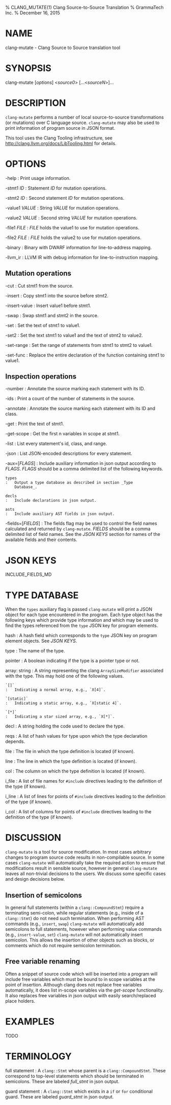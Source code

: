 % CLANG_MUTATE(1) Clang Source-to-Source Translation
% GrammaTech Inc.
% December 16, 2015

# NAME

clang-mutate - Clang Source to Source translation tool

# SYNOPSIS

clang-mutate [*options*] <*source0*> [...<*sourceN*>]...

# DESCRIPTION

`clang-mutate` performs a number of local source-to-source
transformations (or mutations) over C language source.  `clang-mutate`
may also be used to print information of program source in JSON
format.

This tool uses the Clang Tooling infrastructure, see
http://clang.llvm.org/docs/LibTooling.html for details.

# OPTIONS

-help
:   Print usage information.

-stmt1 *ID*
:   Statement *ID* for mutation operations.

-stmt2 *ID*
:   Second statement *ID* for mutation operations.

-value1 *VALUE*
:   String *VALUE* for mutation operations.

-value2 *VALUE*
:   Second string *VALUE* for mutation operations.

-file1 *FILE*
:   *FILE* holds the value1 to use for mutation operations.

-file2 *FILE*
:   *FILE* holds the value2 to use for mutation operations.

-binary
:   Binary with DWARF information for line-to-address mapping.

-llvm_ir
:   LLVM IR with debug information for line-to-instruction mapping.

## Mutation operations

-cut
:   Cut stmt1 from the source.

-insert
:   Copy stmt1 into the source before stmt2.

-insert-value
:   Insert value1 before stmt1.

-swap
:   Swap stmt1 and stmt2 in the source.

-set
:   Set the text of stmt1 to value1.

-set2
:   Set the text stmt1 to value1 and the text of stmt2 to value2.

-set-range
:   Set the range of statements from stmt1 to stmt2 to value1.

-set-func
:   Replace the entire declaration of the function containing stmt1
    to value1.
    
## Inspection operations

-number
:   Annotate the source marking each statement with its ID.

-ids
:   Print a count of the number of statements in the source.

-annotate
:   Annotate the source marking each statement with its ID and class.

-get
:   Print the text of stmt1.

-get-scope
:   Get the first n variables in scope at stmt1.

-list
:   List every statement's id, class, and range.

-json
:   List JSON-encoded descriptions for every statement.

-aux=[*FLAGS*]
:   Include auxiliary information in json output according to
    *FLAGS*.  *FLAGS* should be a comma delimited list of the
    following keywords.

    types
    :   Output a type database as described in section _Type
        Database_.

    decls
    :   Include declarations in json output.

    asts
    :   Include auxiliary AST fields in json output.

-fields=[*FIELDS*]
:   The fields flag may be used to control the field names calculated
    and returned by `clang-mutate`.  *FIELDS* should be a comma
    delimited list of field names.  See the _JSON KEYS_ section for
    names of the available fields and their contents.

# JSON KEYS

INCLUDE_FIELDS_MD

# TYPE DATABASE

When the `types` auxiliary flag is passed `clang-mutate` will print a
JSON object for each type encountered in the program.  Each type
object has the following keys which provide type information and which
may be used to find the types referenced from the `type` JSON key for
program elements.

hash
:   A hash field which corresponds to the `type` JSON key on program
    element objects.  See _JSON KEYS_.

type
:   The name of the type.

pointer
:   A boolean indicating if the type is a pointer type or not.

array: string
:   A string representing the clang `ArraySizeModifier` associated
    with the type.  This may hold one of the following values.

    `[]`
    :   Indicating a normal array, e.g., `X[4]`.

    `[static]`
    :   Indicating a static array, e.g., `X[static 4]`.

    `[*]`
    :   Indicating a star sized array, e.g., `X[*]`.

decl
:   A string holding the code used to declare the type.

reqs
:   A list of hash values for type upon which the type declaration
    depends.

file
:   The file in which the type definition is located (if known).

line
:   The line in which the type definition is located (if known).

col
:   The column on which the type definition is located (if known).

i_file
:   A list of file names for `#include` directives leading to the
    definition of the type (if known).

i_line
:   A list of lines for points of `#include` directives leading to
    the definition of the type (if known).

i_col
:   A list of columns for points of `#include` directives leading to
    the definition of the type (if known).

# DISCUSSION

`clang-mutate` is a tool for source modification.  In most cases
arbitrary changes to program source code results in non-compilable
source.  In some cases `clang-mutate` will automatically take the
required action to ensure that modifications result in sensible
source, however in general `clang-mutate` leaves all non-trivial
decisions to the users.  We discuss some specific cases and design
decisions below.

## Insertion of semicolons

In general full statements (within a `clang::CompoundStmt`) require a
terminating semi-colon, while regular statements (e.g., inside of a
`clang::Stmt`) do not need such termination.  When performing AST
commands (e.g., `insert`, `swap`) `clang-mutate` will automatically
add semicolons to full statements, however when performing value
commands (e.g., `insert-value`, `set`) `clang-mutate` will not
automatically insert semicolon.  This allows the insertion of other
objects such as blocks, or comments which do not require semicolon
termination.

## Free variable renaming

Often a snippet of source code which will be inserted into a program
will include free variables which must be bound to in scope variables
at the point of insertion.  Although clang does not replace free
variables automatically, it does list in-scope variables via the
*get-scope* functionality.  It also replaces free variables in json
output with easily search/replaced place holders.

# EXAMPLES

TODO

# TERMINOLOGY

full statement
:   A `clang::Stmt` whose parent is a `clang::CompoundStmt`.  These
    correspond to top-level statements which should be terminated in
    semicolons.  These are labeled *full_stmt* in json output.

guard statement
:   A `clang::Stmt` which exists in a `if` or `for` conditional
    guard.  These are labeled *guard_stmt* in json output.
